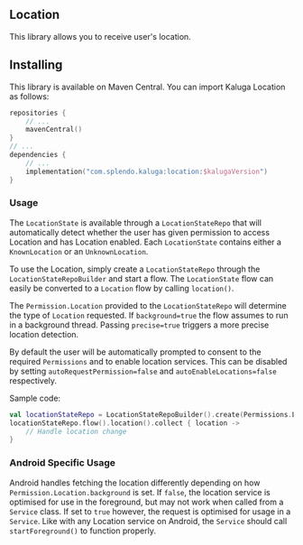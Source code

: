 ## Location

This library allows you to receive user's location.

## Installing
This library is available on Maven Central. You can import Kaluga Location as follows:

```kotlin
repositories {
    // ...
    mavenCentral()
}
// ...
dependencies {
    // ...
    implementation("com.splendo.kaluga:location:$kalugaVersion")
}
```

### Usage
The `LocationState` is available through a `LocationStateRepo` that will automatically detect whether the user has given permission to access Location and has Location enabled.
Each `LocationState` contains either a `KnownLocation` or an `UnknownLocation`.

To use the Location, simply create a `LocationStateRepo` through the `LocationStateRepoBuilder` and start a flow. The `LocationState` flow can easily be converted to a `Location` flow by calling `location()`.

The `Permission.Location` provided to the `LocationStateRepo` will determine the type of `Location` requested. If `background=true` the flow assumes to run in a background thread. Passing `precise=true` triggers a more precise location detection.

By default the user will be automatically prompted to consent to the required `Permissions` and to enable location services. This can be disabled by setting `autoRequestPermission=false` and `autoEnableLocations=false` respectively.

Sample code:
```kotlin
val locationStateRepo = LocationStateRepoBuilder().create(Permissions.Location(background=false, precise=true))
locationStateRepo.flow().location().collect { location ->
    // Handle location change
}
```

### Android Specific Usage
Android handles fetching the location differently depending on how `Permission.Location.background` is set. If `false`, the location service is optimised for use in the foreground, but may not work when called from a `Service` class. If set to `true` however, the request is optimised for usage in a `Service`. Like with any Location service on Android, the `Service` should call `startForeground()` to function properly. 